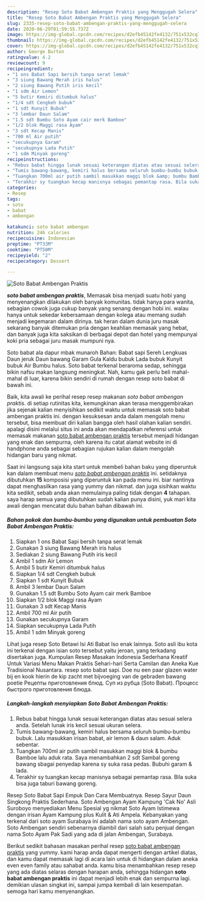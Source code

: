 ```yaml
---
description: "Resep Soto Babat Ambengan Praktis yang Menggugah Selera"
title: "Resep Soto Babat Ambengan Praktis yang Menggugah Selera"
slug: 2335-resep-soto-babat-ambengan-praktis-yang-menggugah-selera
date: 2020-06-29T01:59:55.737Z
image: https://img-global.cpcdn.com/recipes/d2efb45142fe4132/751x532cq70/soto-babat-ambengan-praktis-foto-resep-utama.jpg
thumbnail: https://img-global.cpcdn.com/recipes/d2efb45142fe4132/751x532cq70/soto-babat-ambengan-praktis-foto-resep-utama.jpg
cover: https://img-global.cpcdn.com/recipes/d2efb45142fe4132/751x532cq70/soto-babat-ambengan-praktis-foto-resep-utama.jpg
author: George Burton
ratingvalue: 4.2
reviewcount: 9
recipeingredient:
- "1 ons Babat Sapi bersih tanpa serat lemak"
- "3 siung Bawang Merah iris halus"
- "2 siung Bawang Putih iris kecil"
- "1 sdm Air Lemon"
- "5 butir Kemiri ditumbuk halus"
- "1/4 sdt Cengkeh bubuk"
- "1 sdt Kunyit Bubuk"
- "3 lembar Daun Salam"
- "1.5 sdt Bumbu Soto Ayam cair merk Bamboe"
- "1/2 blok Maggi rasa Ayam"
- "3 sdt Kecap Manis"
- "700 ml Air putih"
- "secukupnya Garam"
- "secukupnya Lada Putih"
- "1 sdm Minyak goreng"
recipeinstructions:
- "Rebus babat hingga lunak sesuai keterangan diatas atau sesuai selera anda. Setelah lunak iris kecil sesuai ukuran selera."
- "Tumis bawang-bawang, kemiri halus bersama seluruh bumbu-bumbu bubuk. Lalu masukkan irisan babat, air lemon &amp; daun salam. Aduk sebentar."
- "Tuangkan 700ml air putih sambil masukkan maggi blok &amp; bumbu Bamboe lalu aduk rata. Saya menambahkan 2 sdt Sambal goreng bawang sbagai penyedap karena sy suka rasa pedas. Bubuhi garam &amp; lada."
- "Terakhir sy tuangkan kecap manisnya sebagai pemantap rasa. Bila suka bisa juga taburi bawang goreng."
categories:
- Resep
tags:
- soto
- babat
- ambengan

katakunci: soto babat ambengan 
nutrition: 246 calories
recipecuisine: Indonesian
preptime: "PT33M"
cooktime: "PT50M"
recipeyield: "2"
recipecategory: Dessert

---
```



![Soto Babat Ambengan Praktis](https://img-global.cpcdn.com/recipes/d2efb45142fe4132/751x532cq70/soto-babat-ambengan-praktis-foto-resep-utama.jpg)

<b><i>soto babat ambengan praktis</i></b>, Memasak bisa menjadi suatu hobi yang menyenangkan dilakukan oleh banyak komunitas. tidak hanya para wanita, sebagian cowok juga cukup banyak yang senang dengan hobi ini. walau hanya untuk sekedar kebersamaan dengan kolega atau memang sudah menjadi kegemaran dalam dirinya. tak heran dalam dunia juru masak sekarang banyak ditemukan pria dengan keahlian memasak yang hebat, dan banyak juga kita saksikan di berbagai depot dan hotel yang mempunyai koki pria sebagai juru masak mumpuni nya.

Soto babat ala dapur mbak munaroh Bahan: Babat sapi Sereh Lengkuas Daun jeruk Daun bawang Garam Gula Kaldu bubuk Lada bubuk Kunyit bubuk Air Bumbu halus. Soto babat terkenal beraroma sedap, sehingga bikin nafsu makan langsung meningkat. Nah, kamu gak perlu beli mahal-mahal di luar, karena bikin sendiri di rumah dengan resep soto babat di bawah ini.

Baik, kita awali ke perihal resep resep makanan <i>soto babat ambengan praktis</i>. di setiap rutinitas kita, kemungkinan akan terasa menggembirakan jika sejenak kalian menyisihkan sedikit waktu untuk memasak soto babat ambengan praktis ini. dengan kesuksesan anda dalam mengolah menu tersebut, bisa membuat diri kalian bangga oleh hasil olahan kalian sendiri. apalagi disini melalui situs ini anda akan mendapatkan referensi untuk memasak makanan <u>soto babat ambengan praktis</u> tersebut menjadi hidangan yang enak dan sempurna, oleh karena itu catat alamat website ini di handphone anda sebagai sebagian rujukan kalian dalam mengolah hidangan baru yang nikmat.


Saat ini langsung saja kita start untuk membeli bahan baku yang diperuntuk kan dalam membuat menu <u><i>soto babat ambengan praktis</i></u> ini. setidaknya dibutuhkan <b>15</b> komposisi yang diperuntuk kan pada menu ini. biar nantinya dapat menghasilkan rasa yang yummy dan nikmat. dan juga sisihkan waktu kita sedikit, sebab anda akan memulainya paling tidak dengan <b>4</b> tahapan. saya harap semua yang dibutuhkan sudah kalian punya disini, yuk mari kita awali dengan mencatat dulu bahan bahan dibawah ini.

<!--inarticleads1-->

##### Bahan pokok dan bumbu-bumbu yang digunakan untuk pembuatan Soto Babat Ambengan Praktis:

1. Siapkan 1 ons Babat Sapi bersih tanpa serat lemak
1. Gunakan 3 siung Bawang Merah iris halus
1. Sediakan 2 siung Bawang Putih iris kecil
1. Ambil 1 sdm Air Lemon
1. Ambil 5 butir Kemiri ditumbuk halus
1. Siapkan 1/4 sdt Cengkeh bubuk
1. Siapkan 1 sdt Kunyit Bubuk
1. Ambil 3 lembar Daun Salam
1. Gunakan 1.5 sdt Bumbu Soto Ayam cair merk Bamboe
1. Siapkan 1/2 blok Maggi rasa Ayam
1. Gunakan 3 sdt Kecap Manis
1. Ambil 700 ml Air putih
1. Gunakan secukupnya Garam
1. Siapkan secukupnya Lada Putih
1. Ambil 1 sdm Minyak goreng


Lihat juga resep Soto Betawi Isi Ati Babat Iso enak lainnya. Soto asli ibu kota ini terkenal dengan isian soto tersebut yaitu jeroan, yang terkadang disertakan juga. Kumpulan Resep Masakan Indonesia Sederhana Kreatif Untuk Variasi Menu Makan Praktis Sehari-hari Serta Camilan dan Aneka Kue Tradisional Nusantara. resep soto babat sapi. Doe nu een paar glazen water bij en kook hierin de kip zacht met bijvoeging van de gebraden bawang poetie Рецепты приготовления блюд. Суп из рубца (Soto Babat). Процесс быстрого приготовления блюда. 

<!--inarticleads2-->

##### Langkah-langkah menyiapkan Soto Babat Ambengan Praktis:

1. Rebus babat hingga lunak sesuai keterangan diatas atau sesuai selera anda. Setelah lunak iris kecil sesuai ukuran selera.
1. Tumis bawang-bawang, kemiri halus bersama seluruh bumbu-bumbu bubuk. Lalu masukkan irisan babat, air lemon &amp; daun salam. Aduk sebentar.
1. Tuangkan 700ml air putih sambil masukkan maggi blok &amp; bumbu Bamboe lalu aduk rata. Saya menambahkan 2 sdt Sambal goreng bawang sbagai penyedap karena sy suka rasa pedas. Bubuhi garam &amp; lada.
1. Terakhir sy tuangkan kecap manisnya sebagai pemantap rasa. Bila suka bisa juga taburi bawang goreng.


Resep Soto Babat Sapi Empuk Dan Cara Membuatnya. Resep Sayur Daun Singkong Praktis Sederhana. Soto Ambengan Ayam Kampung &#39;Cak No&#39; Asli Suroboyo menyediakan Menu Spesial yg nikmat Soto Ayam Istimewa dengan irisan Ayam Kampung plus Kulit &amp; Ati Ampela. Kebanyakan yang terkenal dari soto ayam Surabaya ini adalah nama soto ayam Ambengan. Soto Ambengan sendiri sebenarnya diambil dari salah satu penjual dengan nama Soto Ayam Pak Sadi yang ada di jalan Ambengan, Surabaya. 

Berikut sedikit bahasan masakan perihal resep <u>soto babat ambengan praktis</u> yang yummy. kami harap anda dapat mengerti dengan artikel diatas, dan kamu dapat memasak lagi di acara lain untuk di hidangkan dalam aneka even even family atau sahabat anda. kamu bisa menambahkan resep resep yang ada diatas selaras dengan harapan anda, sehingga hidangan <b>soto babat ambengan praktis</b> ini dapat menjadi lebih enak dan sempurna lagi. demikian ulasan singkat ini, sampai jumpa kembali di lain kesempatan. semoga hari kamu menyenangkan.
